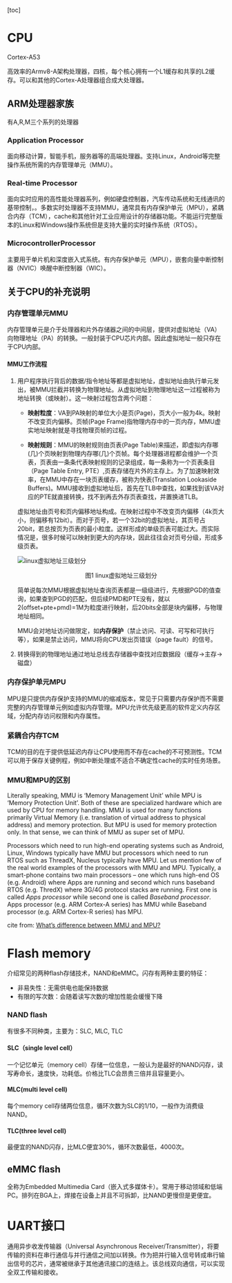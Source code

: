 [toc]

# CPU

Cortex-A53

高效率的Armv8-A架构处理器，四核，每个核心拥有一个L1缓存和共享的L2缓存。可以和其他的Cortex-A处理器组合成大处理器。

## ARM处理器家族

有A,R,M三个系列的处理器

### Application Processor

面向移动计算，智能手机，服务器等的高端处理器。支持Linux，Android等完整操作系统所需的内存管理单元（MMU）。

### Real-time Processor

面向实时应用的高性能处理器系列，例如硬盘控制器，汽车传动系统和无线通讯的基带控制，。多数实时处理器不支持MMU，通常具有内存保护单元（MPU），紧耦合内存（TCM），cache和其他针对工业应用设计的存储器功能。不能运行完整版本的Linux和Windows操作系统但是支持大量的实时操作系统（RTOS）。

### MicrocontrollerProcessor

主要用于单片机和深度嵌入式系统。有内存保护单元（MPU），嵌套向量中断控制器（NVIC）唤醒中断控制器（WIC）。

## 关于CPU的补充说明

### 内存管理单元MMU

内存管理单元是介于处理器和片外存储器之间的中间层，提供对虚拟地址（VA）向物理地址（PA）的转换。一般封装于CPU芯片内部。因此虚拟地址一般只存在于CPU内部。

#### MMU工作流程

1. 用户程序执行背后的数据/指令地址等都是虚拟地址，虚拟地址由执行单元发出，被MMU拦截并转换为物理地址。从虚拟地址到物理地址这一过程被称为地址转换（或映射）。这一映射过程包含两个问题：

   - **映射粒度**：VA到PA映射的单位大小是页(Page)，页大小一般为4k。映射不改变页内偏移。页帧(Page Frame)指物理内存中的一页内存，MMU虚实地址映射就是寻找物理页帧的过程。

   - **映射规则**：MMU的映射规则由页表(Page Table)来描述，即虚拟内存哪(几)个页映射到物理内存哪(几)个页帧。每个处理器进程都会维护一个页表，页表由一条条代表映射规则的记录组成，每一条称为一个页表条目（Page Table Entry, PTE）,页表存储在片外的主存上。为了加速映射效率，在MMU中存在一块页表缓存，被称为快表(Translation Lookaside Buffers)。MMU接收到虚拟地址后，首先在TLB中查找，如果找到该VA对应的PTE就直接转换，找不到再去外存页表查找，并置换进TLB。

   虚拟地址由页号和页内偏移地址构成。在映射过程中不改变页内偏移（4k页大小，则偏移有12bit）。而对于页号，若一个32bit的虚拟地址，其页号占20bit，若总按页为页表的最小粒度。这样形成的单级页表可能过大。而实际情况是，很多时候可以映射到更大的内存块，因此往往会对页号分级，形成多级页表。

   ![linux虚拟地址三级划分](https://pic1.zhimg.com/v2-2d0337c18c26eab2300a6b21dfbdf0d8_b.png)

   <center>图1 linux虚拟地址三级划分</center>

   简单说每次MMU根据虚拟地址查询页表都是一级级进行，先根据PGD的值查询，如果查到PGD的匹配，但后续PMD和PTE没有，就以2(offset+pte+pmd)=1M为粒度进行映射，后20bits全部是块内偏移，与物理地址相同。

   MMU会对地址访问做限定，如**内存保护**（禁止访问、可读、可写和可执行等），如果是禁止访问，MMU将向CPU发出页错误（page fault）的信号。

2. 转换得到的物理地址通过地址总线去存储器中查找对应数据段（缓存->主存->磁盘）

### 内存保护单元MPU

MPU是只提供内存保护支持的MMU的缩减版本，常见于只需要内存保护而不需要完整的内存管理单元例如虚拟内存管理。MPU允许优先级更高的软件定义内存区域，分配内存访问权限和内存属性。

### 紧耦合内存TCM

TCM的目的在于提供低延迟内存让CPU使用而不存在cache的不可预测性。TCM可以用于保存关键例程，例如中断处理或不适合不确定性cache的实时任务场景。

### MMU和MPU的区别

Literally speaking, MMU is ‘Memory Management Unit’ while MPU is ‘Memory Protection Unit’. Both of these are specialized hardware which are used by CPU for memory handling. MMU is used for many functions primarily Virtual Memory (i.e. translation of virtual address to physical address) and memory protection. But MPU is used for memory protection only. In that sense, we can think of MMU as super set of MPU.

Processors which need to run high-end operating systems such as Android, Linux, Windows typically have MMU but processors which need to run RTOS such as ThreadX, Nucleus typically have MPU. Let us mention few of the real world examples of the processors with MMU and MPU. Typically, a smart-phone contains two main processors – one which runs high-end OS (e.g. Android) where Apps are running and second which runs baseband RTOS (e.g. ThredX) where 3G/4G protocol stacks are running. First one is called *Apps processor* while second one is called *Baseband processor*. Apps processor (e.g. ARM Cortex-A series) has MMU while Baseband processor (e.g. ARM Cortex-R series) has MPU.

cite from: [What’s difference between MMU and MPU?](https://www.geeksforgeeks.org/whats-difference-between-mmu-and-mpu/)

# Flash memory

介绍常见的两种flash存储技术，NAND和eMMC。闪存有两种主要的特征：

- 非易失性：无需供电也能保持数据
- 有限的写次数：会随着读写次数的增加性能会缓慢下降

### NAND flash

有很多不同种类，主要为：SLC, MLC, TLC

#### SLC（single level cell）

一个记忆单元（memory cell）存储一位信息，一般认为是最好的NAND闪存，读写寿命长，速度快，功耗低。价格比TLC会昂贵三倍并且容量更小。

#### MLC(multi level cell)

每个memory cell存储两位信息，循环次数为SLC的1/10，一般作为消费级NAND。

#### TLC(three level cell)

最便宜的NAND闪存，比MLC便宜30%，循环次数最低，4000次。

## eMMC flash

全称为Embedded Multimedia Card（嵌入式多媒体卡）。常用于移动领域和低端PC。排列在BGA上，焊接在设备上并且不可拆卸，比NAND更慢但是更便宜。

# UART接口

通用异步收发传输器（Universal Asynchronous Receiver/Transmitter），将要传输的资料在串行通信与并行通信之间加以转换。作为把并行输入信号转成串行输出信号的芯片，通常被继承于其他通讯接口的连结上。该总线双向通信，可以实现全双工传输和接收。
